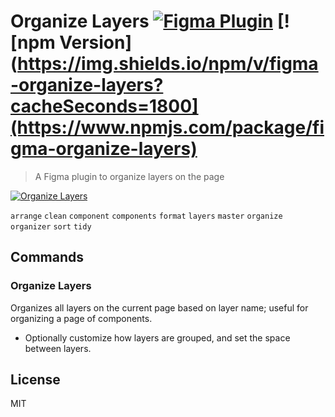# Organize Layers [![Figma Plugin](https://img.shields.io/badge/figma-Organize%20Layers-yellow?cacheSeconds=1800)](https://figma.com/c/plugin/786286754606650597/Organize-Layers) [![npm Version](https://img.shields.io/npm/v/figma-organize-layers?cacheSeconds=1800](https://www.npmjs.com/package/figma-organize-layers)

> A Figma plugin to organize layers on the page

[![Organize Layers](https://raw.githubusercontent.com/yuanqing/figma-plugins/master/packages/figma-organize-layers/media/cover.png)](https://figma.com/c/plugin/786286754606650597/Organize-Layers)

`arrange` `clean` `component` `components` `format` `layers` `master` `organize` `organizer` `sort` `tidy`

## Commands

### Organize Layers

Organizes all layers on the current page based on layer name; useful for organizing a page of components.

- Optionally customize how layers are grouped, and set the space between layers.

## License

MIT
